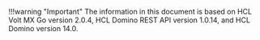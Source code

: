 !!!warning "Important"
    The information in this document is based on HCL Volt MX Go version 2.0.4, HCL Domino REST API version 1.0.14, and HCL Domino version 14.0.
